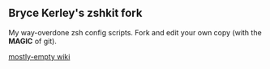 Bryce Kerley's zshkit fork
--------------------------

My way-overdone zsh config scripts.  Fork and edit your own copy (with the **MAGIC** of git).

[mostly-empty wiki](http://wiki.github.com/bkerley/zshkit)

